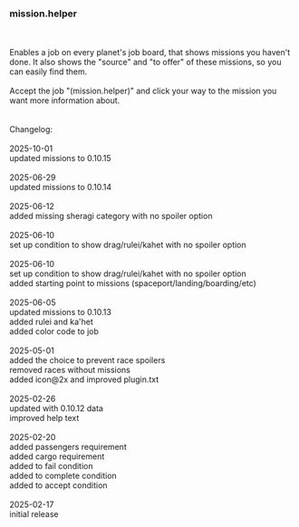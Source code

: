### mission.helper
<br>
<br>
Enables a job on every planet's job board, that shows missions you haven't done. It also shows the "source" and "to offer" of these missions, so you can easily find them.<br>
<br>
Accept the job "(mission.helper)" and click your way to the mission you want more information about.<br>
<br>
<br>
Changelog:<br>
<br>
2025-10-01<br>
updated missions to 0.10.15<br>
<br>
2025-06-29<br>
updated missions to 0.10.14<br>
<br>
2025-06-12<br>
added missing sheragi category with no spoiler option<br>
<br>
2025-06-10<br>
set up condition to show drag/rulei/kahet with no spoiler option<br>
<br>
2025-06-10<br>
set up condition to show drag/rulei/kahet with no spoiler option<br>
added starting point to missions (spaceport/landing/boarding/etc)<br>
<br>
2025-06-05<br>
updated missions to 0.10.13<br>
added rulei and ka'het<br>
added color code to job<br>
<br>
2025-05-01<br>
added the choice to prevent race spoilers<br>
removed races without missions<br>
added icon@2x and improved plugin.txt<br>
<br>
2025-02-26<br>
updated with 0.10.12 data<br>
improved help text<br>
<br>
2025-02-20<br>
added passengers requirement<br>
added cargo requirement<br>
added to fail condition<br>
added to complete condition<br>
added to accept condition<br>
<br>
2025-02-17<br>
initial release<br>

